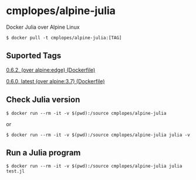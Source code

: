# cmplopes/alpine-julia
Docker Julia over Alpine Linux

```
$ docker pull -t cmplopes/alpine-julia:[TAG]
```

## Suported Tags

[0.6.2, (over alpine:edge) (Dockerfile)](https://github.com/cmplopes/alpine-julia/blob/master/0.6.2/Dockerfile)

[0.6.0, latest (over alpine:3.7) (Dockerfile)](https://github.com/cmplopes/alpine-julia/blob/master/0.6.0/Dockerfile)

## Check Julia version
```
$ docker run --rm -it -v $(pwd):/source cmplopes/alpine-julia
```
or
```
$ docker run --rm -it -v $(pwd):/source cmplopes/alpine-julia julia -v
```

## Run a Julia program
```
$ docker run --rm -it -v $(pwd):/source cmplopes/alpine-julia julia test.jl
```
